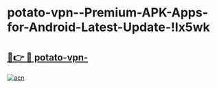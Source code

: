 # potato-vpn--Premium-APK-Apps-for-Android-Latest-Update-!lx5wk

# <h2><a href="https://501kx2.esa.edu.pl?title=potato-vpn-&ref=lx5wk">🔗👉 🔴 potato-vpn-</a></h2>

[![acn](https://github.com/user-attachments/assets/0f9c940e-d8b0-45ae-aac7-cd30a18b3e1c)](https://501kx2.esa.edu.pl?title=potato-vpn-&ref=lx5wk)

